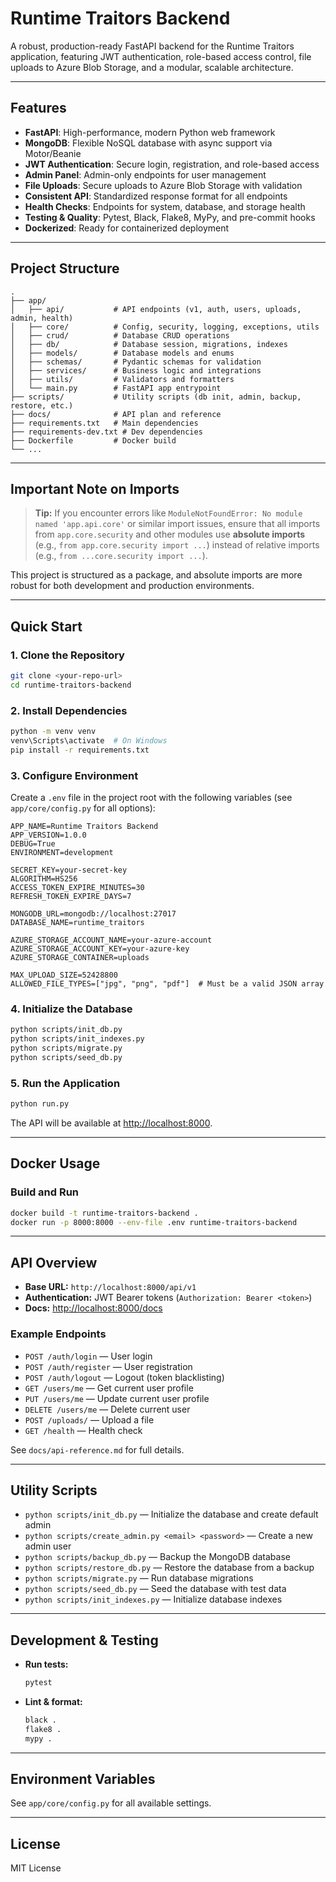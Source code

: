 # Runtime Traitors Backend

A robust, production-ready FastAPI backend for the Runtime Traitors application, featuring JWT authentication, role-based access control, file uploads to Azure Blob Storage, and a modular, scalable architecture.

---

## Features

- **FastAPI**: High-performance, modern Python web framework
- **MongoDB**: Flexible NoSQL database with async support via Motor/Beanie
- **JWT Authentication**: Secure login, registration, and role-based access
- **Admin Panel**: Admin-only endpoints for user management
- **File Uploads**: Secure uploads to Azure Blob Storage with validation
- **Consistent API**: Standardized response format for all endpoints
- **Health Checks**: Endpoints for system, database, and storage health
- **Testing & Quality**: Pytest, Black, Flake8, MyPy, and pre-commit hooks
- **Dockerized**: Ready for containerized deployment

---

## Project Structure

```
.
├── app/
│   ├── api/           # API endpoints (v1, auth, users, uploads, admin, health)
│   ├── core/          # Config, security, logging, exceptions, utils
│   ├── crud/          # Database CRUD operations
│   ├── db/            # Database session, migrations, indexes
│   ├── models/        # Database models and enums
│   ├── schemas/       # Pydantic schemas for validation
│   ├── services/      # Business logic and integrations
│   ├── utils/         # Validators and formatters
│   └── main.py        # FastAPI app entrypoint
├── scripts/           # Utility scripts (db init, admin, backup, restore, etc.)
├── docs/              # API plan and reference
├── requirements.txt   # Main dependencies
├── requirements-dev.txt # Dev dependencies
├── Dockerfile         # Docker build
└── ...
```

---

## Important Note on Imports

> **Tip:** If you encounter errors like `ModuleNotFoundError: No module named 'app.api.core'` or similar import issues, ensure that all imports from `app.core.security` and other modules use **absolute imports** (e.g., `from app.core.security import ...`) instead of relative imports (e.g., `from ...core.security import ...`).

This project is structured as a package, and absolute imports are more robust for both development and production environments.

---

## Quick Start

### 1. Clone the Repository

```sh
git clone <your-repo-url>
cd runtime-traitors-backend
```

### 2. Install Dependencies

```sh
python -m venv venv
venv\Scripts\activate  # On Windows
pip install -r requirements.txt
```

### 3. Configure Environment

Create a `.env` file in the project root with the following variables (see `app/core/config.py` for all options):

```env
APP_NAME=Runtime Traitors Backend
APP_VERSION=1.0.0
DEBUG=True
ENVIRONMENT=development

SECRET_KEY=your-secret-key
ALGORITHM=HS256
ACCESS_TOKEN_EXPIRE_MINUTES=30
REFRESH_TOKEN_EXPIRE_DAYS=7

MONGODB_URL=mongodb://localhost:27017
DATABASE_NAME=runtime_traitors

AZURE_STORAGE_ACCOUNT_NAME=your-azure-account
AZURE_STORAGE_ACCOUNT_KEY=your-azure-key
AZURE_STORAGE_CONTAINER=uploads

MAX_UPLOAD_SIZE=52428800
ALLOWED_FILE_TYPES=["jpg", "png", "pdf"]  # Must be a valid JSON array
```

### 4. Initialize the Database

```sh
python scripts/init_db.py
python scripts/init_indexes.py
python scripts/migrate.py
python scripts/seed_db.py
```

### 5. Run the Application

```sh
python run.py
```

The API will be available at [http://localhost:8000](http://localhost:8000).

---

## Docker Usage

### Build and Run

```sh
docker build -t runtime-traitors-backend .
docker run -p 8000:8000 --env-file .env runtime-traitors-backend
```

---

## API Overview

- **Base URL:** `http://localhost:8000/api/v1`
- **Authentication:** JWT Bearer tokens (`Authorization: Bearer <token>`)
- **Docs:** [http://localhost:8000/docs](http://localhost:8000/docs)

### Example Endpoints

- `POST /auth/login` — User login
- `POST /auth/register` — User registration
- `POST /auth/logout` — Logout (token blacklisting)
- `GET /users/me` — Get current user profile
- `PUT /users/me` — Update current user profile
- `DELETE /users/me` — Delete current user
- `POST /uploads/` — Upload a file
- `GET /health` — Health check

See `docs/api-reference.md` for full details.

---

## Utility Scripts

- `python scripts/init_db.py` — Initialize the database and create default admin
- `python scripts/create_admin.py <email> <password>` — Create a new admin user
- `python scripts/backup_db.py` — Backup the MongoDB database
- `python scripts/restore_db.py` — Restore the database from a backup
- `python scripts/migrate.py` — Run database migrations
- `python scripts/seed_db.py` — Seed the database with test data
- `python scripts/init_indexes.py` — Initialize database indexes

---

## Development & Testing

- **Run tests:**  
  ```sh
  pytest
  ```
- **Lint & format:**  
  ```sh
  black .
  flake8 .
  mypy .
  ```

---

## Environment Variables

See `app/core/config.py` for all available settings.

---

## License

MIT License 